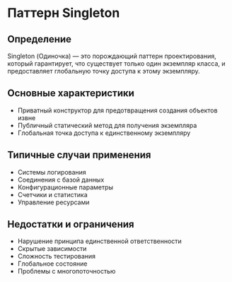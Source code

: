 #  Паттерн Singleton
## Определение
Singleton (Одиночка) — это порождающий паттерн проектирования, который гарантирует, что существует только один экземпляр класса, и предоставляет глобальную точку доступа к этому экземпляру.

## Основные характеристики
- Приватный конструктор для предотвращения создания объектов извне
- Публичный статический метод для получения экземпляра
- Глобальная точка доступа к единственному экземпляру

## Типичные случаи применения
- Системы логирования
- Соединения с базой данных
- Конфигурационные параметры
- Счетчики и статистика
- Управление ресурсами

## Недостатки и ограничения
- Нарушение принципа единственной ответственности
- Скрытые зависимости
- Сложность тестирования
- Глобальное состояние
- Проблемы с многопоточностью
